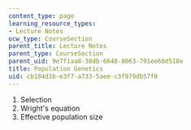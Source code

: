 ```yaml
---
content_type: page
learning_resource_types:
- Lecture Notes
ocw_type: CourseSection
parent_title: Lecture Notes
parent_type: CourseSection
parent_uid: 9e7f1aa8-38db-6648-8063-791ee60d518e
title: Population Genetics
uid: cb184d3b-e3f7-a733-5aee-c3f979db57f0
---
```


1.  Selection
2.  Wright's equation
3.  Effective population size